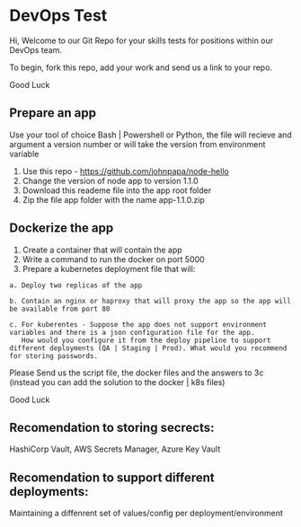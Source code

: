 
# DevOps Test

Hi,
Welcome to our Git Repo for your skills tests for positions within our DevOps team. 

To begin, fork this repo, add your work and send us a link to your repo.

Good Luck
  
## Prepare an app
  Use your tool of choice Bash | Powershell or Python, the file will recieve and argument a version number or will take the version from environment variable
  1. Use this repo - https://github.com/johnpapa/node-hello
  2. Change the version of node app to version 1.1.0
  3. Download this reademe file into the app root folder
  4. Zip the file app folder with the name app-1.1.0.zip  
 

## Dockerize the app

  1. Create a container that will contain the app 
  2. Write a command to run the docker on port 5000
  3. Prepare a kubernetes deployment file that will:
  
    a. Deploy two replicas of the app
    
    b. Contain an nginx or haproxy that will proxy the app so the app will be available from port 80

    c. For kuberentes - Suppose the app does not support environment variables and there is a json configuration file for the app.
       How would you configure it from the deploy pipeline to support different deployments (QA | Staging | Prod). What would you recommend for storing passwords. 
        
 
 Please Send us the script file, the docker files and the answers to 3c (instead you can add the solution to the docker | k8s files)
     
 Good Luck

## Recomendation to storing secrects:

HashiCorp Vault, AWS Secrets Manager, Azure Key Vault

## Recomendation to support different deployments:

Maintaining a diffenrent set of values/config per deployment/environment

  
  
